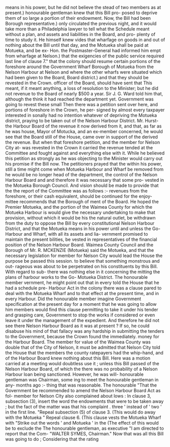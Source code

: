 means in his power, but he did not believe the stead of two members as at present.) honourable gentleman knew that this Bill pro- posed to deprive them of so large a portion of their endowment. Now, the Bill had been Borough representative.) only circulated the previous night, and it would take more than a Philadelphia lawyer to tell what the Schedule meant without a plan, and assets and liabilities in the Board, and pro- plenty of time to study it. He himself knew vides that wharfage on goods in and out of nothing about the Bill until that day, and the Motueka shall be paid at Motueka, and be ex- Hon. the Postmaster-General had informed him empt from wharfage at Nelson.) that the exigencies of the public service required last line of clause 7." that the colony should resume certain portions of the foreshore around the Government Wharf Borough of Motueka from the Nelson Harbour at Nelson and where the other wharfs were situated which had been given to the Board, Board district.) and that they should be revested in the Crown. officer of the Board, should have sent that This meant, if it meant anything, a loss of resolution to the Minister; but he did not revenue to the Board of nearly $500 a year. Sir J. G. Ward told him that, although the think it had reached the department yet. Government was going to revest these small Then there was a petition sent over here, and portions of foreshore in the Crown, he per- signed by almost every taxpayer interested in sonally had no intention whatever of depriving the Motueka district, praying to be taken out of the Nelson Harbour District. Mr. Hurst- the Harbour Board of the revenue it now derived from it, and that, as far as he was house, Mayor of Motucka, and an ex-member concerned, he would see that the Board still of the House, came over in support of the derived the revenue. But when that foreshore petition, and the member for Nelson City at- was revested in the Crown it carried the revenue tended at the Committee and fought against and everything else with it. While he believed this petition as strongly as he was objecting to the Minister would carry out his promise if the Bill now. The petitioners prayed that the within his power, still a time might come when Motueka Harbour and Wharf be removed from he would be no longer head of the department, the control of the Nelson Harbour Board and and therefore it was necessary that some pro- vested in the Motueka Borough Council. And vision should be made to provide that the the report of the Committee was as follows :- revenues from the foreshore, or their cash equivalent, should be continued for the enjoy- mittee recommends that the Borough of ment of the Board. He hoped the Premier Motueka, and the portion of the Waimea County for which the Motueka Harbour is would give the necessary undertaking to make that provision, without which it would be his the natural outlet, be withdrawn from the duty to oppose the Bill by every constitutional Nelson Harbour District, and that the Motueka means in his power until and unless the Go- Harbour and Wharf, with all its assets and lia- vernment promised to maintain the present bilities, be vested in representatives of the financial position of the Nelson Harbour Board. Waimea County Council and the Borough of Mr. R. MCKENZIE (Motueka) said the Motueka, and that the necessary legislation for member for Nelson City would lead the House the purpose be passed this session. to believe that something monstrous and out- rageous was about to be perpetrated on his constituents by this Bill. With regard to sub- there was nothing else in it concerning the mitting the plans of harbour works to the Go- Motueka District. The honourable member vernment, he might point out that in every told the House that he had a schedule pre- Harbour Act in the colony there was a clause pared to deal with the Motueka Wharf and to that effect at the present time, and in every Harbour. Did the honourable member imagine Government specification at the present day for a moment that he was going to allow him members would find this clause permitting to take it under his tender and grasping care, Government to stop the works if considered or even leave it under the management of the expedient. And therefore he did not see there Nelson Harbour Board as it was at present ? If so, he could disabuse his mind of that fallacy was any hardship in submitting the tenders to the Government, because the Crown found the immediately. money for the Harbour Board. The member for value of the Waimea County was double that of the City of Nelson, it must be admitted that Nelson City told the House that the members the county ratepayers had the whip-hand, and of the Harbour Board knew nothing about this Bill. Here was a motion carried at a meeting would doubtless use it ; unless this Bill passed of the Nelson Harbour Board, of which the there was no probability of a Nelson Harbour loan being sanctioned. However, he was will- honourable gentleman was Chairman, some ing to meet the honourable gentleman in any- months ago :- thing that was reasonable. The honourable "That the Government be recommended to amend the Nelson Harbour Board Act as fol- member for Nelson City also complained about lows : In clause 3, subsection (3), insert the word the endowments that were to be taken away ; but the fact of the matter was that his complaint . three ' instead of ' two ' in the first line. "Repeal subsection (5) of clause 3. (This would do away with the Motueka " Repeal clause 6. (This clause vests the Motueka Wharf with "Strike out the words ' and Motueka ' in the (The effect of this would be to exclude the The honourable gentleman, as executive "I am directed to report that the Com- "WALTER SYMES, Chairman." Now that was all this Bill was going to do ; Considering that the rating 